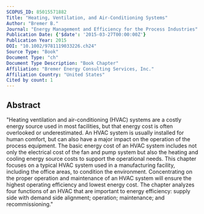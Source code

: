 ```yaml
---
SCOPUS_ID: 85015571882
Title: "Heating, Ventilation, and Air-Conditioning Systems"
Author: "Bremer B."
Journal: "Energy Management and Efficiency for the Process Industries"
Publication Date: {'$date': '2015-03-27T00:00:00Z'}
Publication Year: 2015
DOI: "10.1002/9781119033226.ch24"
Source Type: "Book"
Document Type: "ch"
Document Type Description: "Book Chapter"
Affiliation: "Bremer Energy Consulting Services, Inc."
Affiliation Country: "United States"
Cited by count: 1
---
```


## Abstract
"Heating ventilation and air-conditioning (HVAC) systems are a costly energy source used in most facilities, but that energy cost is often overlooked or underestimated. An HVAC system is usually installed for human comfort, but can also have a major impact on the operation of the process equipment. The basic energy cost of an HVAC system includes not only the electrical cost of the fan and pump system but also the heating and cooling energy source costs to support the operational needs. This chapter focuses on a typical HVAC system used in a manufacturing facility, including the office areas, to condition the environment. Concentrating on the proper operation and maintenance of an HVAC system will ensure the highest operating efficiency and lowest energy cost. The chapter analyzes four functions of an HVAC that are important to energy efficiency: supply side with demand side alignment; operation; maintenance; and recommissioning."
